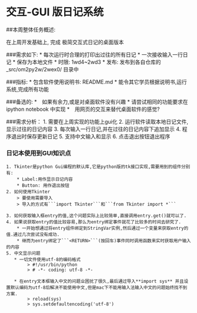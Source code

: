 # 交互-GUI 版日记系统

##本周整体任务概述:

在上周开发基础上, 完成 极简交互式日记的桌面版本

###需求如下:
    * 每次运行时合理的打印出过往的所有日记
    * 一次接收输入一行日记
    * 保存为本地文件
    * 时限: 1wd4~2wd3
    * 发布: 发布到各自仓库的 _src/om2py2w/2wex0/ 目录中

###指标:
    * 包含软件使用说明书: README.md
    * 能令其它学员根据说明书,运行系统,完成所有功能

###备选的:
    *　如果有余力,或是对桌面软件没有兴趣
    *  请尝试相同的功能要求在 ipython notebook 中实现
    *　用网页的交互来替代桌面软件的感觉?
    
    
###需求分析：
    1. 需要在上周实现的功能上gui化
    2. 运行软件读取本地日记文件,显示过往的日记内容
    3. 每次输入一行日记,并在过往的日记内容下追加显示
    4. 程序退出时保存更新日记
    5. 支持中文输入和显示
    6. 点击退出按钮退出程序

### 日记本使用到GUI知识点
    1. Tkinter是python Gui编程的默认库,它是python版的tk接口实现,需要用到的组件分别有:
        * Label:用作显示日记内容
        * Button: 用作退出按钮
    2. 如何使用Tkinter
        > 要使用需要导入
        > 导入的方式有```import Tkinter```和```from Tkinter import *```
    
    3. 如何获取输入框entry的值,这个问题实际上比较简单,直接调用entry.get()就可以了.
    4. 如果说获取entry的值比较容易,那么为entry绑定事件就花了比较多的时间去研究了.
        * 一开始想通过将entry组件绑定到StringVar实例,然后通过一个变量来获取entry的值.通过几次尝试没有成功.
        * 继而为entry绑定了```<RETURN>```(按回车)事件同时调用函数来实时获取用户输入的内容
    5. 中文显示问题
       * 一切文件使用utf-8的编码格式
            > #!/usr/bin/python
            > # -*- coding: utf-8 -*-
    
       * 在entry文本框输入中文的问题业困扰了很久,最后通过导入**import sys** 并且设置默认编码为utf-8后解决不能使用中文,但是mac下不能用输入法输入中文的问题始终找不到方案.
            > reload(sys)
            > sys.setdefaultencoding('utf-8')





